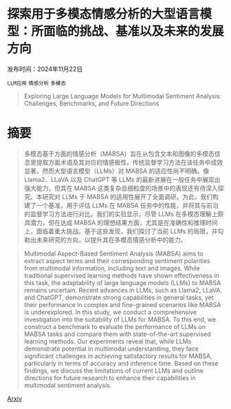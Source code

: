 # 探索用于多模态情感分析的大型语言模型：所面临的挑战、基准以及未来的发展方向

发布时间：2024年11月22日

`LLM应用` `情感分析` `多模态`

> Exploring Large Language Models for Multimodal Sentiment Analysis: Challenges, Benchmarks, and Future Directions

# 摘要

> 多模态基于方面的情感分析（MABSA）旨在从包含文本和图像的多模态信息里提取方面术语及其对应的情感极性。传统监督学习方法在该任务中成效显著，然而大型语言模型（LLMs）对 MABSA 的适应性尚不明确。像 Llama2、LLaVA 以及 ChatGPT 等 LLMs 的最新进展在一般任务中展现出强大能力，但其在 MABSA 这类复杂且细粒度的场景中的表现还有待深入探究。本研究对 LLMs 于 MABSA 的适用性展开了全面调研。为此，我们构建了一个基准，用于评估 LLMs 在 MABSA 任务中的性能，并将其与前沿的监督学习方法进行对比。我们的实验显示，尽管 LLMs 在多模态理解上颇具潜力，但在达成 MABSA 的理想结果方面，尤其是在准确性和推理时间上，面临着重大挑战。基于这些发现，我们探讨了当前 LLMs 的局限，并勾勒出未来研究的方向，以提升其在多模态情感分析中的能力。

> Multimodal Aspect-Based Sentiment Analysis (MABSA) aims to extract aspect terms and their corresponding sentiment polarities from multimodal information, including text and images. While traditional supervised learning methods have shown effectiveness in this task, the adaptability of large language models (LLMs) to MABSA remains uncertain. Recent advances in LLMs, such as Llama2, LLaVA, and ChatGPT, demonstrate strong capabilities in general tasks, yet their performance in complex and fine-grained scenarios like MABSA is underexplored. In this study, we conduct a comprehensive investigation into the suitability of LLMs for MABSA. To this end, we construct a benchmark to evaluate the performance of LLMs on MABSA tasks and compare them with state-of-the-art supervised learning methods. Our experiments reveal that, while LLMs demonstrate potential in multimodal understanding, they face significant challenges in achieving satisfactory results for MABSA, particularly in terms of accuracy and inference time. Based on these findings, we discuss the limitations of current LLMs and outline directions for future research to enhance their capabilities in multimodal sentiment analysis.

[Arxiv](https://arxiv.org/abs/2411.15408)